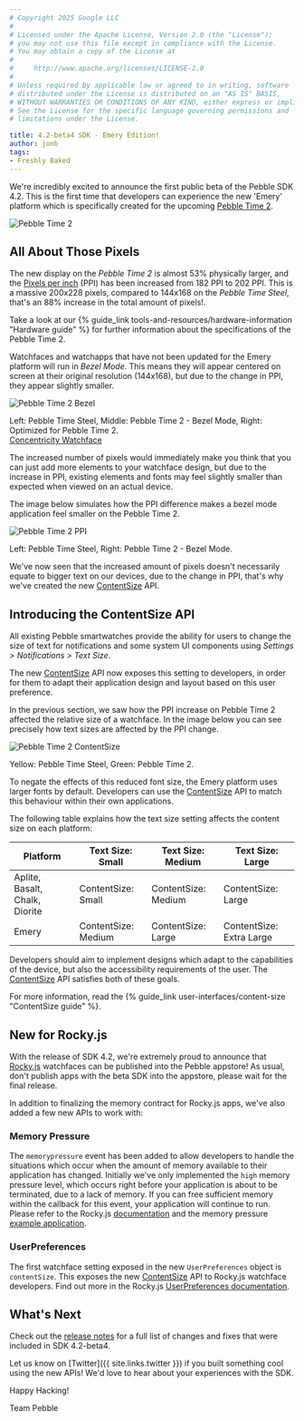 ```yaml
---
# Copyright 2025 Google LLC
#
# Licensed under the Apache License, Version 2.0 (the "License");
# you may not use this file except in compliance with the License.
# You may obtain a copy of the License at
#
#     http://www.apache.org/licenses/LICENSE-2.0
#
# Unless required by applicable law or agreed to in writing, software
# distributed under the License is distributed on an "AS IS" BASIS,
# WITHOUT WARRANTIES OR CONDITIONS OF ANY KIND, either express or implied.
# See the License for the specific language governing permissions and
# limitations under the License.

title: 4.2-beta4 SDK - Emery Edition!
author: jonb
tags:
- Freshly Baked
---
```


We're incredibly excited to announce the first public beta of the Pebble SDK
4.2. This is the first time that developers can experience the new 'Emery'
platform which is specifically created for the upcoming
[Pebble Time 2](https://www.rebble.io/buy-pebble-time-2-smartwatch).


![Pebble Time 2](/images/blog/2016-10-11-intro.jpg)


## All About Those Pixels

The new display on the *Pebble Time 2* is almost 53% physically larger, and the
[Pixels per inch](https://en.wikipedia.org/wiki/Pixel_density) (PPI) has been
increased from 182 PPI to 202 PPI. This is a massive 200x228 pixels, compared to
144x168 on the *Pebble Time Steel*, that's an 88% increase in the total amount
of pixels!.

Take a look at our
{% guide_link tools-and-resources/hardware-information "Hardware guide" %} for
further information about the specifications of the Pebble Time 2.

Watchfaces and watchapps that have not been updated for the Emery platform will
run in *Bezel Mode*. This means they will appear centered on screen at their
original resolution (144x168), but due to the change in PPI, they appear
slightly smaller.

![Pebble Time 2 Bezel](/images/blog/2016-10-11-bezel.png)
<p class="blog__image-text">Left: Pebble Time Steel, Middle: Pebble Time 2 -
Bezel Mode, Right: Optimized for Pebble Time 2.<br />
<a href="https://github.com/pebble-examples/concentricity">Concentricity
Watchface</a></p>

The increased number of pixels would immediately make you think that you can
just add more elements to your watchface design, but due to the increase in PPI,
existing elements and fonts may feel slightly smaller than expected when viewed
on an actual device.

The image below simulates how the PPI difference makes a bezel mode application
feel smaller on the Pebble Time 2.

![Pebble Time 2 PPI](/images/blog/2016-10-11-dpi-comparison.png)
<p class="blog__image-text">Left: Pebble Time Steel, Right: Pebble Time 2 - Bezel Mode.</p>

We've now seen that the increased amount of pixels doesn't necessarily equate to
bigger text on our devices, due to the change in PPI, that's why we've created
the new [ContentSize](/docs/c/preview/User_Interface/Preferences/#preferred_content_size)
API.


## Introducing the ContentSize API

All existing Pebble smartwatches provide the ability for users to change the
size of text for notifications and some system UI components using *Settings >
Notifications > Text Size*.

The new
[ContentSize](/docs/c/preview/User_Interface/Preferences/#preferred_content_size)
API now exposes this setting to developers, in order for
them to adapt their application design and layout based on this user preference.

In the previous section, we saw how the PPI increase on Pebble Time 2 affected
the relative size of a watchface. In the image below you can see precisely how
text sizes are affected by the PPI change.

![Pebble Time 2 ContentSize](/images/blog/2016-10-11-contentsize.png)
<p class="blog__image-text">Yellow: Pebble Time Steel, Green: Pebble Time 2.</p>

To negate the effects of this reduced font size, the Emery platform uses larger
fonts by default. Developers can use the
[ContentSize](/docs/c/preview/User_Interface/Preferences/#preferred_content_size)
API to match this
behaviour within their own applications.

The following table explains how the text size setting affects the content size
on each platform:

Platform | Text Size: Small | Text Size: Medium | Text Size: Large
---------|------------------|-------------------|-----------------
Aplite, Basalt, Chalk, Diorite | ContentSize: Small | ContentSize: Medium | ContentSize: Large
Emery | ContentSize: Medium | ContentSize: Large | ContentSize: Extra Large

Developers should aim to implement designs which adapt to the capabilities of
the device, but also the accessibility requirements of the user. The
[ContentSize](/docs/c/preview/User_Interface/Preferences/#preferred_content_size)
API satisfies both of these goals.

For more information, read the
{% guide_link user-interfaces/content-size "ContentSize guide" %}.


## New for Rocky.js

With the release of SDK 4.2, we're extremely proud to announce that
[Rocky.js](/docs/rockyjs/) watchfaces can be published into the Pebble appstore!
As usual, don't publish apps with the beta SDK into the appstore, please wait
for the final release.

In addition to finalizing the memory contract for Rocky.js apps, we've also
added a few new APIs to work with:


### Memory Pressure

The `memorypressure` event has been added to allow developers to handle the
situations which occur when the amount of memory available to their application
has changed. Initially we've only implemented the `high` memory pressure level,
which occurs right before your application is about to be terminated, due to a
lack of memory. If you can free sufficient memory within the callback for this
event, your application will continue to run. Please refer to the Rocky.js
[documentation](/docs/rockyjs/rocky/#RockyMemoryPressureCallback) and the memory
pressure [example application](https://github.com/pebble-examples/rocky-memorypressure).


### UserPreferences

The first watchface setting exposed in the new `UserPreferences` object is
`contentSize`. This exposes the new
[ContentSize](/docs/c/preview/User_Interface/Preferences/#preferred_content_size)
API to Rocky.js watchface
developers. Find out more in the Rocky.js
[UserPreferences documentation](/docs/rockyjs/rocky/#userPreferences).


## What's Next

Check out the [release notes](/sdk/changelogs/4.2-beta4/) for a full list of
changes and fixes that were included in SDK 4.2-beta4.

Let us know on [Twitter]({{ site.links.twitter }}) if you built something
cool using the new APIs! We'd love to hear about your experiences with the SDK.

Happy Hacking!

Team Pebble
